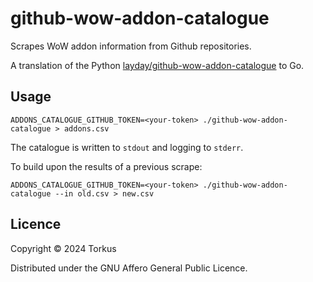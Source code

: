 # github-wow-addon-catalogue

Scrapes WoW addon information from Github repositories.

A translation of the Python [layday/github-wow-addon-catalogue](https://github.com/layday/github-wow-addon-catalogue) to Go.

## Usage

    ADDONS_CATALOGUE_GITHUB_TOKEN=<your-token> ./github-wow-addon-catalogue > addons.csv

The catalogue is written to `stdout` and logging to `stderr`.

To build upon the results of a previous scrape:

    ADDONS_CATALOGUE_GITHUB_TOKEN=<your-token> ./github-wow-addon-catalogue --in old.csv > new.csv

## Licence

Copyright © 2024 Torkus

Distributed under the GNU Affero General Public Licence.
